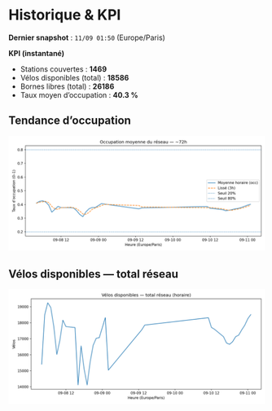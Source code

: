 # Historique & KPI

**Dernier snapshot** : `11/09 01:50` (Europe/Paris)

**KPI (instantané)**

- Stations couvertes : **1469**
- Vélos disponibles (total) : **18586**
- Bornes libres (total) : **26186**
- Taux moyen d’occupation : **40.3 %**

## Tendance d’occupation

![Mean occupancy](assets/figs/occupancy_last72h.png)

## Vélos disponibles — total réseau

![Bikes total](assets/figs/bikes_total_last72h.png)
